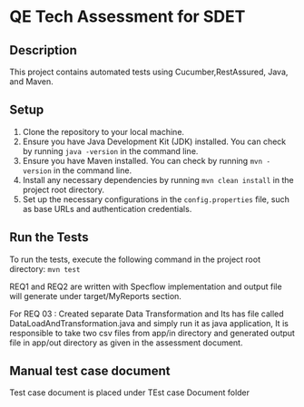 # QE Tech Assessment for SDET

## Description
This project contains automated tests using Cucumber,RestAssured, Java, and Maven.

## Setup
1. Clone the repository to your local machine.
2. Ensure you have Java Development Kit (JDK) installed. You can check by running `java -version` in the command line.
3. Ensure you have Maven installed. You can check by running `mvn -version` in the command line.
4. Install any necessary dependencies by running `mvn clean install` in the project root directory.
5. Set up the necessary configurations in the `config.properties` file, such as base URLs and authentication credentials.

## Run the Tests
To run the tests, execute the following command in the project root directory:
`mvn test`

REQ1 and REQ2 are written with Specflow implementation and output file will generate under target/MyReports section.

For REQ 03 : Created separate Data Transformation and Its has file called DataLoadAndTransformation.java and simply run it as java application, It is responsible to take two csv files from app/in directory and generated output file in app/out directory as given in the assessment document.

## Manual test case document

Test case document is placed under TEst case Document folder

